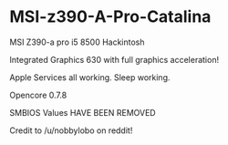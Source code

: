 # MSI-z390-A-Pro-Catalina

MSI Z390-a pro i5 8500 Hackintosh

Integrated Graphics 630 with full graphics acceleration!

Apple Services all working. Sleep working. 

Opencore 0.7.8

SMBIOS Values HAVE BEEN REMOVED

Credit to /u/nobbylobo on reddit!
